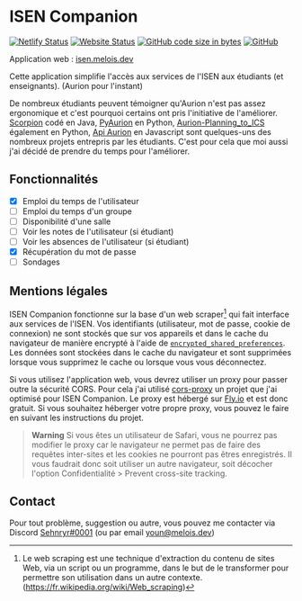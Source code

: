 # ISEN Companion

[![Netlify Status](https://img.shields.io/netlify/6309014f-efa4-4fce-a934-37abf996f123)](https://app.netlify.com/sites/isen-companion/deploys)
[![Website Status](https://img.shields.io/website?url=https%3A%2F%2Fisen.melois.dev)][website-url]
[![GitHub code size in bytes](https://img.shields.io/github/languages/code-size/sehnryr/isen_companion)](#)
[![GitHub](https://img.shields.io/github/license/sehnryr/isen_companion)](#)

Application web : [isen.melois.dev][website-url]

Cette application simplifie l'accès aux services de l'ISEN aux étudiants (et enseignants). (Aurion pour l'instant)

De nombreux étudiants peuvent témoigner qu'Aurion n'est pas assez ergonomique et c'est pourquoi certains ont pris l'initiative de l'améliorer. [Scorpion](https://github.com/LiamAbyss/Scorpion) codé en Java, [PyAurion](https://github.com/MylowMntr/PyAurion) en Python, [Aurion-Planning_to_ICS](https://github.com/Victor-Loos/Aurion-Planning_to_ICS) également en Python, [Api Aurion](https://github.com/nicolegrimpeur/apiAurion) en Javascript sont quelques-uns des nombreux projets entrepris par les étudiants. C'est pour cela que moi aussi j'ai décidé de prendre du temps pour l'améliorer.

[website-url]: https://isen.melois.dev/

## Fonctionnalités

- [x] Emploi du temps de l'utilisateur
- [ ] Emploi du temps d'un groupe
- [ ] Disponibilité d'une salle
- [ ] Voir les notes de l'utilisateur (si étudiant)
- [ ] Voir les absences de l'utilisateur (si étudiant)
- [x] Récupération du mot de passe
- [ ] Sondages

## Mentions légales

ISEN Companion fonctionne sur la base d'un web scraper[^1] qui fait interface aux services de l'ISEN. Vos identifiants (utilisateur, mot de passe, cookie de connexion) ne sont stockés que sur vos appareils et dans le cache du navigateur de manière encrypté à l'aide de [`encrypted_shared_preferences`](https://pub.dev/packages/encrypted_shared_preferences). Les données sont stockées dans le cache du navigateur et sont supprimées lorsque vous supprimez le cache ou lorsque vous vous déconnectez.

Si vous utilisez l'application web, vous devrez utiliser un proxy pour passer outre la sécurité CORS. Pour cela j'ai utilisé [cors-proxy](https://github.com/sehnryr/cors-proxy) un projet que j'ai optimisé pour ISEN Companion. Le proxy est hébergé sur [Fly.io](https://fly.io/) et est donc gratuit. Si vous souhaitez héberger votre propre proxy, vous pouvez le faire en suivant les instructions du projet.

> **Warning**
> Si vous êtes un utilisateur de Safari, vous ne pourrez pas modifier le proxy car le navigateur ne permet pas de faire des requêtes inter-sites et les cookies ne pourront pas êtres enregistrés. Il vous faudrait donc soit utiliser un autre navigateur, soit décocher l'option Confidentialité > Prevent cross-site tracking.

[^1]: Le web scraping est une technique d'extraction du contenu de sites Web, via un script ou un programme, dans le but de le transformer pour permettre son utilisation dans un autre contexte. (https://fr.wikipedia.org/wiki/Web_scraping)

## Contact

Pour tout problème, suggestion ou autre, vous pouvez me contacter via Discord [Sehnryr#0001](https://discord.com/users/230563291146092545) (ou par email [youn@melois.dev](mailto:youn@melois.dev))